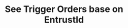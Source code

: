 ---
title: See Trigger Orders base on EntrustId
position_number: 5
type: get
description: /trade/entrust/plan-detail
parameters:
    -
        name: entrustId
        type: integer
        mandatory: true
        default: N/A
        description: Order ID
        ranges:
content_markdown: |-

                 #### **Limit Flow Rules**

                 200/s/apikey
left_code_blocks:
    -
        code_block: "public void getMarketConfig() {\r\n\tString text = HttpUtil.get(URL + \"/data/api/v1/future-u/trade/getMarketConfig\");\r\n\tSystem.out.println(text);\r\n}"
        title: Java
        language: java
right_code_blocks:
    - code_block: |-
        {
         "msgInfo": {
            "code": "",
            "msg": ""
          },
          "msg": "",
          "data": {
            "closePosition": false, //Whether triggered to close all
            "createdTime": 0, //Create time
            "entrustId": 0, //Order ID
            "entrustType": "", //Order type
            "marketOrderLevel": 0, //Best market price
            "orderSide": "", //Order side
            "ordinary": true,
            "origQty": 0, //Quantity (Cont)
            "positionSide": "", //Position side
            "price": 0, //Order price
            "state": "", //Order state:NOT_TRIGGERED：New order (not triggered);TRIGGERING:Triggering;TRIGGERED:Triggered;USER_REVOCATION:User revocation;PLATFORM_REVOCATION:Platform revocation (rejection);EXPIRED:expired;UNFINISHED:Unfinished;HISTORY:(History)
            "stopPrice": 0, //Trigger price
            "symbol": "", //Trading pair
            "timeInForce": "", //有效方式
            "triggerPriceType": "" //触发价格类型
          },
          "code": 200
        }
      title: Response
      language: json
---